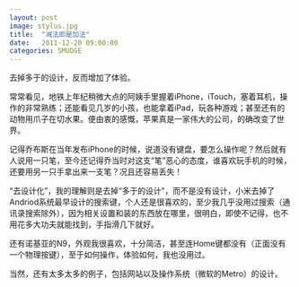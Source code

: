 ```yaml
---
layout: post
image: stylus.jpg
title:  "减法即是加法"
date:   2011-12-20 09:00:00
categories: SMUDGE
---
```



去掉多于的设计，反而增加了体验。



常常看见，地铁上年纪稍微大点的阿姨手里握着iPhone，iTouch，塞着耳机，操作的非常熟练；还能看见几岁的小孩，也能拿着iPad，玩各种游戏；甚至还有的动物用爪子在切水果。便由衷的感慨，苹果真是一家伟大的公司，的确改变了世界。



记得乔布斯在当年发布iPhone的时候，说道没有键盘，要怎么操作呢？然后就有人说用一只笔，至今还记得乔当时对这支“笔”恶心的态度，谁喜欢玩手机的时候，还要用另一只手拿出来一支笔？况且还容易丢失！



“去设计化”，我的理解则是去掉“多于的设计”，而不是没有设计，小米去掉了Andriod系统最早设计的搜索键，个人还是很喜欢的，至少我几乎没用过搜索（通讯录搜索除外），因为相关设置和装的东西放在哪里，很明白，即使不记得，也不用花多大功夫就能找到，手指滑几下就好。



还有诺基亚的N9，外观我很喜欢，十分简洁，甚至连Home键都没有（正面没有一个物理按键），至于如何操作，体验如何，我也没用过。



当然，还有太多太多的例子，包括网站以及操作系统（微软的Metro）的设计。